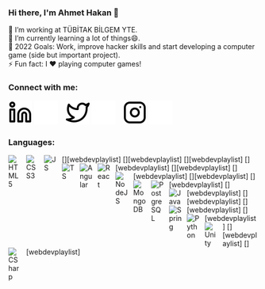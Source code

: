 ### Hi there, I'm Ahmet Hakan 👋

💼 I’m working at TÜBİTAK BİLGEM YTE.<br/>
🌱 I’m currently learning a lot of things😄.<br/>
🥅 2022 Goals: Work, improve hacker skills and start developing a computer game (side but important project).<br/>
⚡ Fun fact: I ❤️ playing computer games!<br/>

### Connect with me:

[![website](./img/linkedin-light.svg)](https://www.linkedin.com/in/ahmet-hakan-yildiz-8640531b6#gh-light-mode-only)
[![website](./img/linkedin-dark.svg)](https://www.linkedin.com/in/ahmet-hakan-yildiz-8640531b6#gh-dark-mode-only)
&nbsp;&nbsp;
[![website](./img/twitter-light.svg)](https://twitter.com/ahmethakan9119#gh-light-mode-only)
[![website](./img/twitter-dark.svg)](https://twitter.com/ahmethakan9119#gh-dark-mode-only)
&nbsp;&nbsp;
[![website](./img/instagram-light.svg)](https://www.instagram.com/ahmet.hakan.yildiz#gh-light-mode-only)
[![website](./img/instagram-dark.svg)](https://www.instagram.com/ahmet.hakan.yildiz#gh-dark-mode-only)

### Languages:

[<img align="left" alt="HTML5" width="26px" src="https://cdn.jsdelivr.net/gh/devicons/devicon/icons/html5/html5-original.svg" style="padding-right:10px;" />][webdevplaylist]
[<img align="left" alt="CSS3" width="26px" src="https://cdn.jsdelivr.net/gh/devicons/devicon/icons/css3/css3-original.svg" style="padding-right:10px;" />][webdevplaylist]
[<img align="left" alt="JS" width="26px" src="https://cdn.jsdelivr.net/gh/devicons/devicon/icons/javascript/javascript-original.svg" style="padding-right:10px;" />][webdevplaylist]
[<img align="left" alt="TS" width="26px" src="https://cdn.jsdelivr.net/gh/devicons/devicon/icons/typescript/typescript-original.svg" style="padding-right:10px;" />][webdevplaylist]
[<img align="left" alt="Angular" width="26px" src="https://cdn.jsdelivr.net/gh/devicons/devicon/icons/angularjs/angularjs-original.svg" style="padding-right:10px;" />][webdevplaylist]
[<img align="left" alt="React" width="26px" src="https://cdn.jsdelivr.net/gh/devicons/devicon/icons/react/react-original-wordmark.svg" style="padding-right:10px;" />][webdevplaylist]
[<img align="left" alt="NodeJS" width="26px" src="https://cdn.jsdelivr.net/gh/devicons/devicon/icons/nodejs/nodejs-original-wordmark.svg" style="padding-right:10px;" />][webdevplaylist]
[<img align="left" alt="MongoDB" width="26px" src="https://cdn.jsdelivr.net/gh/devicons/devicon/icons/mongodb/mongodb-original-wordmark.svg" style="padding-right:10px;" />][webdevplaylist]
[<img align="left" alt="PostgreSQL" width="26px" src="https://cdn.jsdelivr.net/gh/devicons/devicon/icons/postgresql/postgresql-original-wordmark.svg" style="padding-right:10px;" />][webdevplaylist]
[<img align="left" alt="Java" width="26px" src="https://cdn.jsdelivr.net/gh/devicons/devicon/icons/java/java-original-wordmark.svg" style="padding-right:10px;" />][webdevplaylist]
[<img align="left" alt="Spring" width="26px" src="https://cdn.jsdelivr.net/gh/devicons/devicon/icons/spring/spring-original-wordmark.svg" style="padding-right:10px;" />][webdevplaylist]
[<img align="left" alt="Python" width="26px" src="https://cdn.jsdelivr.net/gh/devicons/devicon/icons/python/python-original-wordmark.svg" style="padding-right:10px;" />][webdevplaylist]
[<img align="left" alt="Unity" width="26px" src="https://cdn.jsdelivr.net/gh/devicons/devicon/icons/unity/unity-original-wordmark.svg" style="padding-right:10px;" />][webdevplaylist]
[<img align="left" alt="CSharp" width="26px" src="https://cdn.jsdelivr.net/gh/devicons/devicon/icons/csharp/csharp-original.svg" style="padding-right:10px;" />][webdevplaylist]
<br/>
<br/>

